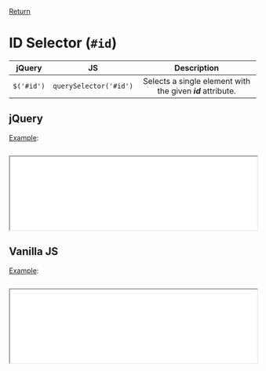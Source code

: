<!-- markdownlint-disable MD041-->
[Return](../)

# ID Selector (`#id`)

| jQuery | JS | Description |
|:--:|:--:|:--:|
| `$('#id')` | `querySelector('#id')` | Selects a single element with the given **_id_** attribute. |

## jQuery

[Example](id-jq.html):

```js:src/id-jq.js
```

<iframe width="100%" height="150" src="id-jq.html"></iframe>

## Vanilla JS

[Example](id-va.html):

```js:src/id-va.js
```

<iframe width="100%" height="150" src="id-va.html"></iframe>

